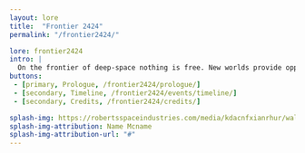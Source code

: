 ```yaml
---
layout: lore
title:  "Frontier 2424"
permalink: "/frontier2424/"

lore: frontier2424
intro: |
  On the frontier of deep-space nothing is free. New worlds provide opportunity for growth and prosperity, but with wealth comes power and bloodshed. [Credits](/frontier2424/credits/)
buttons:
 - [primary, Prologue, /frontier2424/prologue/]
 - [secondary, Timeline, /frontier2424/events/timeline/]
 - [secondary, Credits, /frontier2424/credits/]

splash-img: https://robertsspaceindustries.com/media/kdacnfxianrhur/wallpaper_1920x1080/Source.png
splash-img-attribution: Name Mcname
splash-img-attribution-url: "#"
---
```


